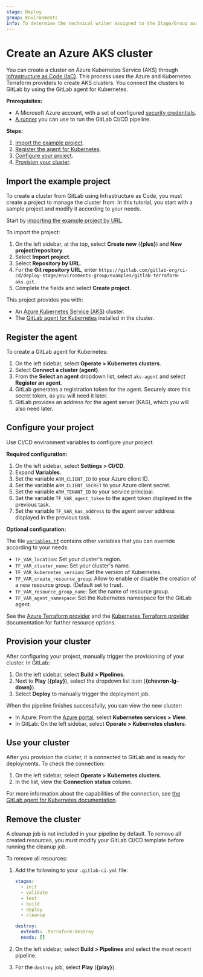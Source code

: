 ```yaml
---
stage: Deploy
group: Environments
info: To determine the technical writer assigned to the Stage/Group associated with this page, see https://about.gitlab.com/handbook/product/ux/technical-writing/#assignments
---
```


# Create an Azure AKS cluster

You can create a cluster on Azure Kubernetes Service (AKS) through
[Infrastructure as Code (IaC)](../../index.md). This process uses the Azure and
Kubernetes Terraform providers to create AKS clusters. You connect the clusters to GitLab
by using the GitLab agent for Kubernetes.

**Prerequisites:**

- A Microsoft Azure account, with a set of configured
  [security credentials](https://learn.microsoft.com/en-us/cli/azure/authenticate-azure-cli).
- [A runner](https://docs.gitlab.com/runner/install/) you can use to run the GitLab CI/CD pipeline.

**Steps:**

1. [Import the example project](#import-the-example-project).
1. [Register the agent for Kubernetes](#register-the-agent).
1. [Configure your project](#configure-your-project).
1. [Provision your cluster](#provision-your-cluster).

## Import the example project

To create a cluster from GitLab using Infrastructure as Code, you must
create a project to manage the cluster from. In this tutorial, you start with
a sample project and modify it according to your needs.

Start by [importing the example project by URL](../../../project/import/repo_by_url.md).

To import the project:

1. On the left sidebar, at the top, select **Create new** (**{plus}**) and **New project/repository**.
1. Select **Import project**.
1. Select **Repository by URL**.
1. For the **Git repository URL**, enter `https://gitlab.com/gitlab-org/ci-cd/deploy-stage/environments-group/examples/gitlab-terraform-aks.git`.
1. Complete the fields and select **Create project**.

This project provides you with:

- An [Azure Kubernetes Service (AKS)](https://gitlab.com/gitlab-org/ci-cd/deploy-stage/environments-group/examples/gitlab-terraform-aks/-/blob/main/aks.tf) cluster.
- The [GitLab agent for Kubernetes](https://gitlab.com/gitlab-org/ci-cd/deploy-stage/environments-group/examples/gitlab-terraform-aks/-/blob/main/agent.tf) installed in the cluster.

## Register the agent

To create a GitLab agent for Kubernetes:

1. On the left sidebar, select **Operate > Kubernetes clusters**.
1. Select **Connect a cluster (agent)**.
1. From the **Select an agent** dropdown list, select `aks-agent` and select **Register an agent**.
1. GitLab generates a registration token for the agent. Securely store this secret token, as you will need it later.
1. GitLab provides an address for the agent server (KAS), which you will also need later.

## Configure your project

Use CI/CD environment variables to configure your project.

**Required configuration:**

1. On the left sidebar, select **Settings > CI/CD**.
1. Expand **Variables**.
1. Set the variable `ARM_CLIENT_ID` to your Azure client ID.
1. Set the variable `ARM_CLIENT_SECRET` to your Azure client secret.
1. Set the variable `ARM_TENANT_ID` to your service principal.
1. Set the variable `TF_VAR_agent_token` to the agent token displayed in the previous task.
1. Set the variable `TF_VAR_kas_address` to the agent server address displayed in the previous task.

**Optional configuration:**

The file [`variables.tf`](https://gitlab.com/gitlab-org/ci-cd/deploy-stage/environments-group/examples/gitlab-terraform-aks/-/blob/main/variables.tf)
contains other variables that you can override according to your needs:

- `TF_VAR_location`: Set your cluster's region.
- `TF_VAR_cluster_name`: Set your cluster's name.
- `TF_VAR_kubernetes_version`: Set the version of Kubernetes.
- `TF_VAR_create_resource_group`: Allow to enable or disable the creation of a new resource group. (Default set to true).
- `TF_VAR_resource_group_name`: Set the name of resource group.
- `TF_VAR_agent_namespace`: Set the Kubernetes namespace for the GitLab agent.

See the [Azure Terraform provider](https://registry.terraform.io/providers/hashicorp/azurerm/latest/docs) and the [Kubernetes Terraform provider](https://registry.terraform.io/providers/hashicorp/kubernetes/latest/docs) documentation for further resource options.

## Provision your cluster

After configuring your project, manually trigger the provisioning of your cluster. In GitLab:

1. On the left sidebar, select **Build > Pipelines**.
1. Next to **Play** (**{play}**), select the dropdown list icon (**{chevron-lg-down}**).
1. Select **Deploy** to manually trigger the deployment job.

When the pipeline finishes successfully, you can view the new cluster:

- In Azure: From the [Azure portal](https://portal.azure.com/#home), select **Kubernetes services > View**.
- In GitLab: On the left sidebar, select **Operate > Kubernetes clusters**.

## Use your cluster

After you provision the cluster, it is connected to GitLab and is ready for deployments. To check the connection:

1. On the left sidebar, select **Operate > Kubernetes clusters**.
1. In the list, view the **Connection status** column.

For more information about the capabilities of the connection, see [the GitLab agent for Kubernetes documentation](../index.md).

## Remove the cluster

A cleanup job is not included in your pipeline by default. To remove all created resources, you
must modify your GitLab CI/CD template before running the cleanup job.

To remove all resources:

1. Add the following to your `.gitlab-ci.yml` file:

   ```yaml
   stages:
     - init
     - validate
     - test
     - build
     - deploy
     - cleanup

   destroy:
     extends: .terraform:destroy
     needs: []
   ```

1. On the left sidebar, select **Build > Pipelines** and select the most recent pipeline.
1. For the `destroy` job, select **Play** (**{play}**).
